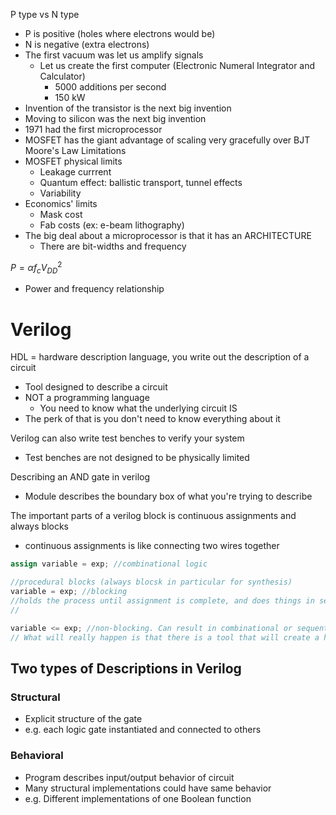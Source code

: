 P type vs N type
- P is positive (holes where electrons would be)
- N is negative (extra electrons)
- The first vacuum was let us amplify signals
	- Let us create the first computer (Electronic Numeral Integrator and Calculator)
		- 5000 additions per second
		- 150 kW
- Invention of the transistor is the next big invention
- Moving to silicon was the next big invention
- 1971 had the first microprocessor
- MOSFET has the giant advantage of scaling very gracefully over BJT
Moore's Law Limitations
- MOSFET physical limits
	- Leakage currrent
	- Quantum effect: ballistic transport, tunnel effects
	- Variability
- Economics' limits
	- Mask cost
	- Fab costs (ex: e-beam lithography)
- The big deal about a microprocessor is that it has an ARCHITECTURE
	- There are bit-widths and frequency

$P = \alpha f_c V_{DD}^2$ 
- Power and frequency relationship


# Verilog
HDL = hardware description language, you write out the description of a circuit
- Tool designed to describe a circuit
- NOT a programming language
	- You need to know what the underlying circuit IS
- The perk of that is you don't need to know everything about it

Verilog can also write test benches to verify your system
- Test benches are not designed to be physically limited

Describing an AND gate in verilog
- Module describes the boundary box of what you're trying to describe



The important parts of a verilog block is continuous assignments and always blocks
- continuous assignments is like connecting two wires together
``` verilog
assign variable = exp; //combinational logic

//procedural blocks (always blocsk in particular for synthesis)
variable = exp; //blocking
//holds the process until assignment is complete, and does things in sequential order (like reading a piece of C code)
// 

variable <= exp; //non-blocking. Can result in combinational or sequential logic.
// What will really happen is that there is a tool that will create a hardware block, which will then try to do things
```

## Two types of Descriptions in Verilog
### Structural
- Explicit structure of the gate
- e.g. each logic gate instantiated and connected to others
### Behavioral
- Program describes input/output behavior of circuit
- Many structural implementations could have same behavior
- e.g. Different implementations of one Boolean function
